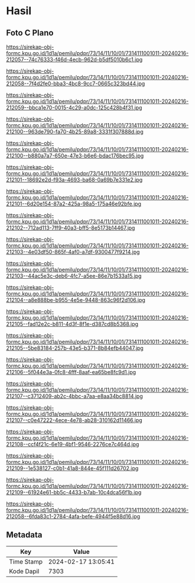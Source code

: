 # Hasil

## Foto C Plano

https://sirekap-obj-formc.kpu.go.id/1d1a/pemilu/pdpr/73/14/11/10/01/7314111001011-20240216-212057--74c76333-f46d-4ecb-962d-b5df5010b6c1.jpg

https://sirekap-obj-formc.kpu.go.id/1d1a/pemilu/pdpr/73/14/11/10/01/7314111001011-20240216-212058--7f4d2fe0-bba3-4bc8-9cc7-0665c323bd44.jpg

https://sirekap-obj-formc.kpu.go.id/1d1a/pemilu/pdpr/73/14/11/10/01/7314111001011-20240216-212059--bbca1e70-0015-4c29-a0dc-125c428b4f31.jpg

https://sirekap-obj-formc.kpu.go.id/1d1a/pemilu/pdpr/73/14/11/10/01/7314111001011-20240216-212100--963de790-fa70-4b25-89a8-3331f307888d.jpg

https://sirekap-obj-formc.kpu.go.id/1d1a/pemilu/pdpr/73/14/11/10/01/7314111001011-20240216-212100--b880a7a7-650e-47e3-b6e6-bdac176bec95.jpg

https://sirekap-obj-formc.kpu.go.id/1d1a/pemilu/pdpr/73/14/11/10/01/7314111001011-20240216-212101--18692e2d-f93a-4693-ba68-0a69b7e331e2.jpg

https://sirekap-obj-formc.kpu.go.id/1d1a/pemilu/pdpr/73/14/11/10/01/7314111001011-20240216-212101--6d20e154-87a2-425a-98a5-175a46e92bfe.jpg

https://sirekap-obj-formc.kpu.go.id/1d1a/pemilu/pdpr/73/14/11/10/01/7314111001011-20240216-212102--712ad113-7ff9-40a3-bff5-8e5173b14467.jpg

https://sirekap-obj-formc.kpu.go.id/1d1a/pemilu/pdpr/73/14/11/10/01/7314111001011-20240216-212103--4e03df50-865f-4af0-a7df-9300477f9214.jpg

https://sirekap-obj-formc.kpu.go.id/1d1a/pemilu/pdpr/73/14/11/10/01/7314111001011-20240216-212103--44ac5e3c-deb6-4fc7-a5ee-86e7b1533a15.jpg

https://sirekap-obj-formc.kpu.go.id/1d1a/pemilu/pdpr/73/14/11/10/01/7314111001011-20240216-212104--a8e888be-b955-4e5e-9448-863c96f2d106.jpg

https://sirekap-obj-formc.kpu.go.id/1d1a/pemilu/pdpr/73/14/11/10/01/7314111001011-20240216-212105--fad12e2c-b811-4d3f-8f1e-d387cd8b5368.jpg

https://sirekap-obj-formc.kpu.go.id/1d1a/pemilu/pdpr/73/14/11/10/01/7314111001011-20240216-212105--5be83184-257b-43e5-b371-8b84efb44047.jpg

https://sirekap-obj-formc.kpu.go.id/1d1a/pemilu/pdpr/73/14/11/10/01/7314111001011-20240216-212106--5f044e3a-0fc8-4fff-8aaf-ea65be8fc9d1.jpg

https://sirekap-obj-formc.kpu.go.id/1d1a/pemilu/pdpr/73/14/11/10/01/7314111001011-20240216-212107--c3712409-ab2c-4bbc-a7aa-e8aa34bc8814.jpg

https://sirekap-obj-formc.kpu.go.id/1d1a/pemilu/pdpr/73/14/11/10/01/7314111001011-20240216-212107--c0e47222-4ece-4e78-ab28-310162d11466.jpg

https://sirekap-obj-formc.kpu.go.id/1d1a/pemilu/pdpr/73/14/11/10/01/7314111001011-20240216-212108--ccf4f21c-6e19-4bf1-9546-2276ce7c464d.jpg

https://sirekap-obj-formc.kpu.go.id/1d1a/pemilu/pdpr/73/14/11/10/01/7314111001011-20240216-212109--1e538127-c0b1-41a8-844e-45f111d26702.jpg

https://sirekap-obj-formc.kpu.go.id/1d1a/pemilu/pdpr/73/14/11/10/01/7314111001011-20240216-212109--61924e61-bb5c-4433-b7ab-10c4dca56f1b.jpg

https://sirekap-obj-formc.kpu.go.id/1d1a/pemilu/pdpr/73/14/11/10/01/7314111001011-20240216-212058--6fda83c1-2784-4afa-befe-4944f5e88d16.jpg


## Metadata

| Key        | Value               |
| ---------- | ------------------- |
| Time Stamp | 2024-02-17 13:05:41 |
| Kode Dapil | 7303                |



